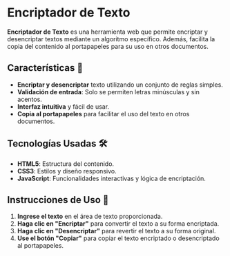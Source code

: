 # **Encriptador de Texto** 

**Encriptador de Texto** es una herramienta web que permite encriptar y desencriptar textos mediante un algoritmo específico. Además, facilita la copia del contenido al portapapeles para su uso en otros documentos.

## **Características** 📜

- **Encriptar y desencriptar** texto utilizando un conjunto de reglas simples.
- **Validación de entrada**: Solo se permiten letras minúsculas y sin acentos.
- **Interfaz intuitiva** y fácil de usar.
- **Copia al portapapeles** para facilitar el uso del texto en otros documentos.

## **Tecnologías Usadas** 🛠️

- **HTML5**: Estructura del contenido.
- **CSS3**: Estilos y diseño responsivo.
- **JavaScript**: Funcionalidades interactivas y lógica de encriptación.

## **Instrucciones de Uso** 🚀

1. **Ingrese el texto** en el área de texto proporcionada.
2. **Haga clic en "Encriptar"** para convertir el texto a su forma encriptada.
3. **Haga clic en "Desencriptar"** para revertir el texto a su forma original.
4. **Use el botón "Copiar"** para copiar el texto encriptado o desencriptado al portapapeles.

